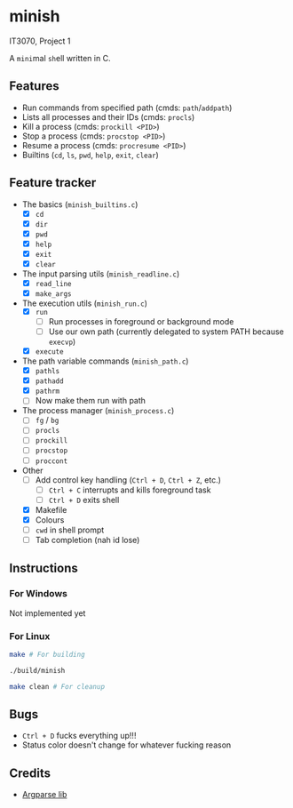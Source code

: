 # minish

IT3070, Project 1

A `mini`mal `sh`ell written in C.

## Features

- Run commands from specified path (cmds: `path`/`addpath`)
- Lists all processes and their IDs (cmds: `procls`)
- Kill a process (cmds: `prockill <PID>`)
- Stop a process (cmds: `procstop <PID>`)
- Resume a process (cmds: `procresume <PID>`)
- Builtins (`cd`, `ls`, `pwd`, `help`, `exit`, `clear`)

## Feature tracker

- The basics (`minish_builtins.c`)
  - [x] `cd`
  - [x] `dir`
  - [x] `pwd`
  - [x] `help`
  - [x] `exit`
  - [x] `clear`
- The input parsing utils (`minish_readline.c`)
  - [x] `read_line`
  - [x] `make_args`
- The execution utils (`minish_run.c`)
  - [x] `run`
    - [ ] Run processes in foreground or background mode
    - [ ] Use our own path (currently delegated to system PATH because `execvp`)
  - [x] `execute`
- The path variable commands (`minish_path.c`)
  - [x] `pathls`
  - [x] `pathadd`
  - [x] `pathrm`
  - [ ] Now make them run with path
- The process manager (`minish_process.c`)
  - [ ] `fg` / `bg`
  - [ ] `procls`
  - [ ] `prockill`
  - [ ] `procstop`
  - [ ] `proccont`
- Other
  - [ ] Add control key handling (`Ctrl + D`, `Ctrl + Z`, etc.)
    - [ ] `Ctrl + C` interrupts and kills foreground task
    - [ ] `Ctrl + D` exits shell 
  - [x] Makefile
  - [x] Colours
  - [ ] `cwd` in shell prompt
  - [ ] Tab completion (nah id lose)

## Instructions

### For Windows

Not implemented yet

### For Linux

```bash
make # For building

./build/minish

make clean # For cleanup
```

## Bugs

- `Ctrl + D` fucks everything up!!!
- Status color doesn't change for whatever fucking reason

## Credits

- [Argparse lib](https://github.com/cofyc/argparse)
